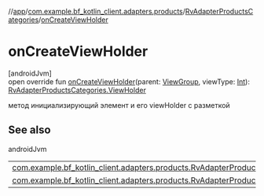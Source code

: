 //[app](../../../index.md)/[com.example.bf_kotlin_client.adapters.products](../index.md)/[RvAdapterProductsCategories](index.md)/[onCreateViewHolder](on-create-view-holder.md)

# onCreateViewHolder

[androidJvm]\
open override fun [onCreateViewHolder](on-create-view-holder.md)(parent: [ViewGroup](https://developer.android.com/reference/kotlin/android/view/ViewGroup.html), viewType: [Int](https://kotlinlang.org/api/latest/jvm/stdlib/kotlin/-int/index.html)): [RvAdapterProductsCategories.ViewHolder](-view-holder/index.md)

 метод инициализирующий элемент и его viewHolder с разметкой

## See also

androidJvm

| | |
|---|---|
| [com.example.bf_kotlin_client.adapters.products.RvAdapterProductsCategories.ViewHolder](-view-holder/index.md) |  |
| [com.example.bf_kotlin_client.adapters.products.RvAdapterProductsCategories](on-bind-view-holder.md) |  |
